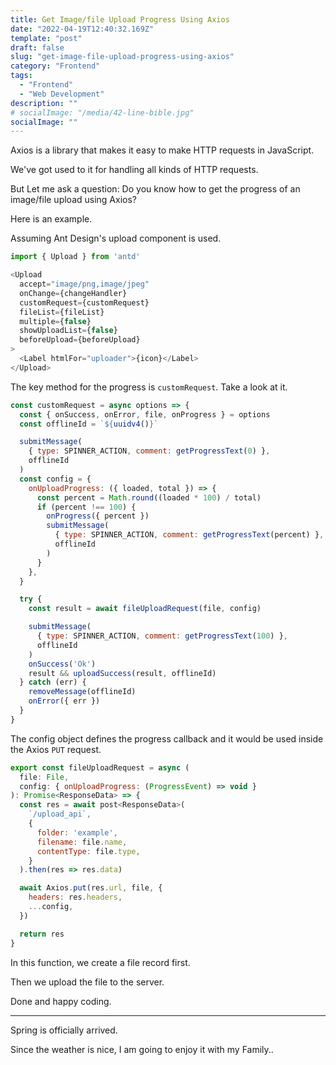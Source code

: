 ```yaml
---
title: Get Image/file Upload Progress Using Axios
date: "2022-04-19T12:40:32.169Z"
template: "post"
draft: false
slug: "get-image-file-upload-progress-using-axios"
category: "Frontend"
tags:
  - "Frontend"
  - "Web Development"
description: ""
# socialImage: "/media/42-line-bible.jpg"
socialImage: ""
---
```



Axios is a library that makes it easy to make HTTP requests in JavaScript.

We've got used to it for handling all kinds of HTTP requests.

But Let me ask a question:
Do you know how to get the progress of an image/file upload using Axios?

Here is an example.

Assuming Ant Design's upload component is used.

```js
import { Upload } from 'antd'

<Upload
  accept="image/png,image/jpeg"
  onChange={changeHandler}
  customRequest={customRequest}
  fileList={fileList}
  multiple={false}
  showUploadList={false}
  beforeUpload={beforeUpload}
>
  <Label htmlFor="uploader">{icon}</Label>
</Upload>
```

The key method for the progress is `customRequest`.
Take a look at it.

```js
const customRequest = async options => {
  const { onSuccess, onError, file, onProgress } = options
  const offlineId = `${uuidv4()}`

  submitMessage(
    { type: SPINNER_ACTION, comment: getProgressText(0) },
    offlineId
  )
  const config = {
    onUploadProgress: ({ loaded, total }) => {
      const percent = Math.round((loaded * 100) / total)
      if (percent !== 100) {
        onProgress({ percent })
        submitMessage(
          { type: SPINNER_ACTION, comment: getProgressText(percent) },
          offlineId
        )
      }
    },
  }

  try {
    const result = await fileUploadRequest(file, config)

    submitMessage(
      { type: SPINNER_ACTION, comment: getProgressText(100) },
      offlineId
    )
    onSuccess('Ok')
    result && uploadSuccess(result, offlineId)
  } catch (err) {
    removeMessage(offlineId)
    onError({ err })
  }
}
```

The config object defines the progress callback and it would be used inside the Axios `PUT` request.

```js
export const fileUploadRequest = async (
  file: File,
  config: { onUploadProgress: (ProgressEvent) => void }
): Promise<ResponseData> => {
  const res = await post<ResponseData>(
    `/upload_api`,
    {
      folder: 'example',
      filename: file.name,
      contentType: file.type,
    }
  ).then(res => res.data)

  await Axios.put(res.url, file, {
    headers: res.headers,
    ...config,
  })

  return res
}
```

In this function, we create a file record first.

Then we upload the file to the server.

Done and happy coding.

---

Spring is officially arrived.

Since the weather is nice, I am going to enjoy it with my Family..